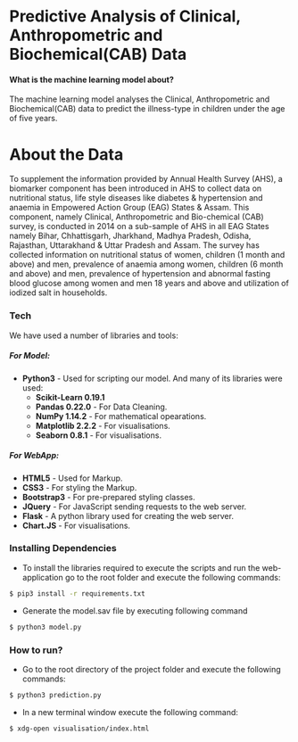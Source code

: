 # Predictive Analysis of Clinical, Anthropometric and Biochemical(CAB) Data
                                        
#### What is the machine learning model about?
The machine learning model analyses the Clinical, Anthropometric and Biochemical(CAB) data to predict the illness-type in children under the age of five years.

# About the Data
To supplement the information provided by Annual Health Survey (AHS), a biomarker
component has been introduced in AHS to collect data on nutritional status, life style diseases like diabetes & hypertension and anaemia in Empowered Action Group (EAG) States & Assam. This component, namely Clinical, Anthropometric and Bio-chemical (CAB) survey, is conducted in 2014 on a sub-sample of AHS in all EAG States namely Bihar, Chhattisgarh, Jharkhand, Madhya Pradesh, Odisha, Rajasthan, Uttarakhand & Uttar Pradesh and Assam. The survey has collected information on nutritional status of women, children (1 month and above) and men, prevalence of anaemia among women, children (6 month and above) and men, prevalence of hypertension and abnormal fasting blood glucose among women and men 18 years and above and utilization of iodized salt in households.


### Tech
We have used a number of libraries and tools:
##### For Model:
* **Python3** - Used for scripting our model. And many of its libraries were used:
    * **Scikit-Learn 0.19.1** 
    * **Pandas 0.22.0** - For Data Cleaning.
    * **NumPy 1.14.2** - For mathematical opearations.
    * **Matplotlib 2.2.2** - For visualisations.
    * **Seaborn 0.8.1** - For visualisations.
##### For WebApp:
* **HTML5** - Used for Markup.
* **CSS3** - For styling the Markup.
* **Bootstrap3** - For pre-prepared styling classes.
* **JQuery** - For JavaScript sending requests to the web server.
* **Flask** - A python library used for creating the web server.
* **Chart.JS** - For visualisations.


### Installing Dependencies 

* To install the libraries required to execute the scripts and run the web-application go to the root folder and execute the following commands:
```sh
$ pip3 install -r requirements.txt
```
* Generate the model.sav file by executing following command
```sh
$ python3 model.py
```

### How to run?
* Go to the root directory of the project folder and execute the following commands:
```sh
$ python3 prediction.py
```
* In a new terminal window execute the following command:
```sh
$ xdg-open visualisation/index.html
```
